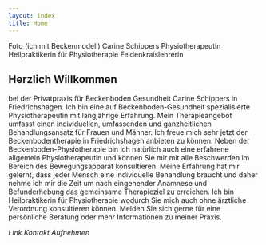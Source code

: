 ```yaml
---
layout: index
title: Home
---
```


Foto (ich mit Beckenmodell)
Carine Schippers
Physiotherapeutin
Heilpraktikerin für Physiotherapie
Feldenkraislehrerin

## Herzlich Willkommen
bei der Privatpraxis für Beckenboden Gesundheit Carine Schippers in Friedrichshagen.
Ich bin eine auf Beckenboden-Gesundheit spezialisierte Physiotherapeutin mit langjährige Erfahrung. Mein Therapieangebot umfasst einen individuellen, umfassenden und ganzheitlichen Behandlungsansatz für Frauen und Männer. 
Ich freue mich sehr jetzt der Beckenbodentherapie in Friedrichshagen anbieten zu können. 
Neben der Beckenboden-Physiotherapie bin ich natürlich auch eine erfahrene allgemein Physiotherapeutin und können Sie mir mit alle Beschwerden im Bereich des Bewegungsapparat konsultieren. 
Meine Erfahrung hat mir gelernt, dass jeder Mensch eine individuelle Behandlung braucht und daher nehme ich mir die Zeit um nach eingehender Anamnese und Befunderhebung das gemeinsame Therapieziel zu erreichen.
Ich bin Heilpraktikerin für Physiotherapie wodurch Sie mich auch ohne ärztliche Verordnung konsultieren können.
Melden Sie sich gerne für eine persönliche Beratung oder mehr Informationen zu meiner Praxis.

*Link Kontakt Aufnehmen*
